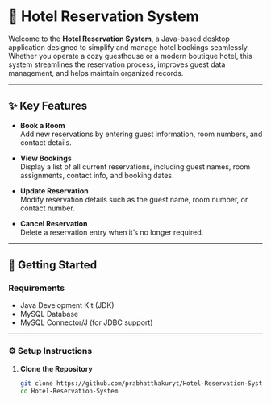 # 🏨 Hotel Reservation System

Welcome to the **Hotel Reservation System**, a Java-based desktop application designed to simplify and manage hotel bookings seamlessly. Whether you operate a cozy guesthouse or a modern boutique hotel, this system streamlines the reservation process, improves guest data management, and helps maintain organized records.

---

## ✨ Key Features

- **Book a Room**  
  Add new reservations by entering guest information, room numbers, and contact details.

- **View Bookings**  
  Display a list of all current reservations, including guest names, room assignments, contact info, and booking dates.

- **Update Reservation**  
  Modify reservation details such as the guest name, room number, or contact number.

- **Cancel Reservation**  
  Delete a reservation entry when it’s no longer required.

---

## 🚀 Getting Started

### Requirements

- Java Development Kit (JDK)
- MySQL Database
- MySQL Connector/J (for JDBC support)

---

### ⚙️ Setup Instructions

1. **Clone the Repository**
   ```bash
   git clone https://github.com/prabhatthakuryt/Hotel-Reservation-System.git
   cd Hotel-Reservation-System
